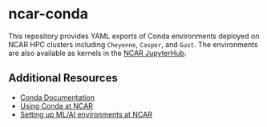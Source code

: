 # ncar-conda

This repository provides YAML exports of Conda environments deployed on NCAR HPC clusters including `Cheyenne`, `Casper`, and `Gust`. The environments are also available as kernels in the [NCAR JupyterHub](https://jupyterhub.hpc.ucar.edu/).

## Additional Resources

* [Conda Documentation](https://docs.conda.io/projects/conda)
* [Using Conda at NCAR](https://ncar-hpc-docs.readthedocs.io/en/latest/environment-and-software/user-environment/conda)
* [Setting up ML/AI environments at NCAR](https://github.com/NCAR/aiml_gpu_ncar_envs)
